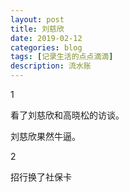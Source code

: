 ```yaml
---
layout: post
title: 刘慈欣
date: 2019-02-12
categories: blog
tags: [记录生活的点点滴滴]
description: 流水账
---
```


1 

看了刘慈欣和高晓松的访谈。

刘慈欣果然牛逼。

2

招行换了社保卡
















